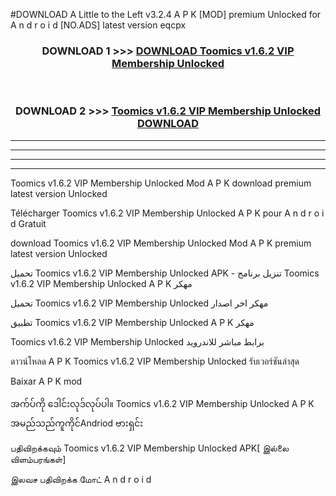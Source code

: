 #DOWNLOAD A Little to the Left v3.2.4 A P K [MOD] premium Unlocked for A n d r o i d [NO.ADS] latest version eqcpx 



<div align="center">

<h3>DOWNLOAD 1 >>> <a href="https://downloadmod1.web.app/?judul=Toomics v1.6.2 VIP Membership Unlocked ">DOWNLOAD Toomics v1.6.2 VIP Membership Unlocked </a></h3><br>

<h3>DOWNLOAD 2 >>> <a href="https://downloadmod1.web.app/?judul=Toomics v1.6.2 VIP Membership Unlocked ">Toomics v1.6.2 VIP Membership Unlocked  DOWNLOAD </a></h3>

</div>


----------------------------------------------------------

----------------------------------------------------------

----------------------------------------------------------

----------------------------------------------------------


Toomics v1.6.2 VIP Membership Unlocked  Mod A P K download premium latest version Unlocked

Télécharger Toomics v1.6.2 VIP Membership Unlocked  A P K pour A n d r o i d Gratuit

download Toomics v1.6.2 VIP Membership Unlocked  Mod A P K premium latest version Unlocked

تحميل Toomics v1.6.2 VIP Membership Unlocked  APK - تنزيل برنامج Toomics v1.6.2 VIP Membership Unlocked  A P K مهكر

تحميل Toomics v1.6.2 VIP Membership Unlocked  مهكر اخر اصدار

تطبيق Toomics v1.6.2 VIP Membership Unlocked  A P K مهكر

Toomics v1.6.2 VIP Membership Unlocked  برابط مباشر للاندرويد

ดาวน์โหลด A P K Toomics v1.6.2 VIP Membership Unlocked  รับเวอร์ชันล่าสุด

Baixar A P K mod

အက်ပ်ကို ဒေါင်းလုဒ်လုပ်ပါ။ Toomics v1.6.2 VIP Membership Unlocked  A P K အမည်သည်ကူကိုင်Andriod ဗားရှင်း

பதிவிறக்கவும் Toomics v1.6.2 VIP Membership Unlocked  APK[ இல்லை விளம்பரங்கள்] 
 
இலவச பதிவிறக்க மோட் A n d r o i d




